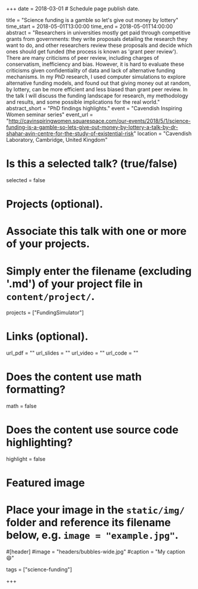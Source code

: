 +++
date = 2018-03-01 # Schedule page publish date.

title = "Science funding is a gamble so let's give out money by lottery"
time_start = 2018-05-01T13:00:00
time_end = 2018-05-01T14:00:00
abstract = "Researchers in universities mostly get paid through competitive grants from governments: they write proposals detailing the research they want to do, and other researchers review these proposals and decide which ones should get funded (the process is known as 'grant peer review'). There are many criticisms of peer review, including charges of conservatism, inefficiency and bias. However, it is hard to evaluate these criticisms given confidentiality of data and lack of alternative funding mechanisms. In my PhD research, I used computer simulations to explore alternative funding models, and found out that giving money out at random, by lottery, can be more efficient and less biased than grant peer review. In the talk I will discuss the funding landscape for research, my methodology and results, and some possible implications for the real world."
abstract_short = "PhD findings highlights."
event = "Cavendish Inspiring Women seminar series"
event_url = "http://cavinspiringwomen.squarespace.com/our-events/2018/5/1/science-funding-is-a-gamble-so-lets-give-out-money-by-lottery-a-talk-by-dr-shahar-avin-centre-for-the-study-of-existential-risk"
location = "Cavendish Laboratory, Cambridge, United Kingdom"

# Is this a selected talk? (true/false)
selected = false

# Projects (optional).
#   Associate this talk with one or more of your projects.
#   Simply enter the filename (excluding '.md') of your project file in `content/project/`.
projects = ["FundingSimulator"]

# Links (optional).
url_pdf = ""
url_slides = ""
url_video = ""
url_code = ""

# Does the content use math formatting?
math = false

# Does the content use source code highlighting?
highlight = false

# Featured image
# Place your image in the `static/img/` folder and reference its filename below, e.g. `image = "example.jpg"`.
#[header]
#image = "headers/bubbles-wide.jpg"
#caption = "My caption :smile:"

tags = ["science-funding"]

+++
